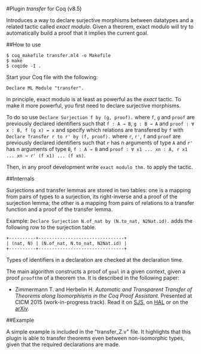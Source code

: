 #Plugin *transfer* for Coq (v8.5)

Introduces a way to declare surjective morphisms between datatypes and
a related tactic called *exact modulo*.
Given a theorem, exact modulo will try to automatically build a proof
that it implies the current goal.

##How to use

````
$ coq_makefile transfer.ml4 -o Makefile
$ make
$ coqide -I .
````

Start your Coq file with the following:

````
Declare ML Module "transfer".
````

In principle, exact modulo is at least as powerful as the *exact* tactic.
To make it more powerful, you first need to declare surjective morphisms.

To do so use ``Declare Surjection f by (g, proof).`` where ``f``, ``g``
and ``proof`` are previously declared identifiers such that ``f : A → B``,
``g : B → A`` and ``proof : ∀ x : B, f (g x) = x`` and specify which
relations are transfered by ``f`` with
``Declare Transfer r to r' by (f, proof).`` where ``r``, ``r'``, ``f``
and ``proof`` are previously declared identifiers such that
``r`` has n arguments of
type ``A`` and ``r'`` has n arguments of type ``B``, ``f : A → B``
and ``proof : ∀ x1 ... xn : A, r x1 ... xn → r' (f x1) ... (f xn)``.

Then, in any proof development write ``exact modulo thm.`` to apply the
tactic.

##Internals

Surjections and transfer lemmas are stored in two tables: one
is a mapping from pairs of types to a surjection, its right-inverse
and a proof of the surjection lemma; the other is a mapping from pairs of
relations to a transfer function and a proof of the transfer lemma.

Example: ``Declare Surjection N.of_nat by (N.to_nat, N2Nat.id).``
adds the following row to the surjection table.

````
+----------+--------------------------------+
| (nat, N) | (N.of_nat, N.to_nat, N2Nat.id) |
+----------+--------------------------------+
````

Types of identifiers in a declaration are checked at the declaration time.

The main algorithm constructs a proof of ``goal`` in a given context,
given a proof ``proofthm`` of a theorem ``thm``. It is described in the
following paper:

* Zimmermann T. and Herbelin H.
*Automatic and Transparent Transfer of Theorems along Isomorphisms in the Coq Proof Assistant.*
Presented at CICM 2015 (work-in-progress track).
Read it on [SJS](http://www.sjscience.org/article?id=254),
on [HAL](https://hal.archives-ouvertes.fr/hal-01152588)
or on the [arXiv](http://arxiv.org/abs/1505.05028).

##Example

A simple example is included in the "transfer_Z.v" file.
It highlights that this plugin is able to transfer theorems even between non-isomorphic types,
given that the required declarations are made.

